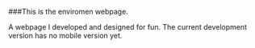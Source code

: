 ###This is the enviromen webpage.

A webpage I developed and designed for fun.
The current development version has no mobile version yet.
